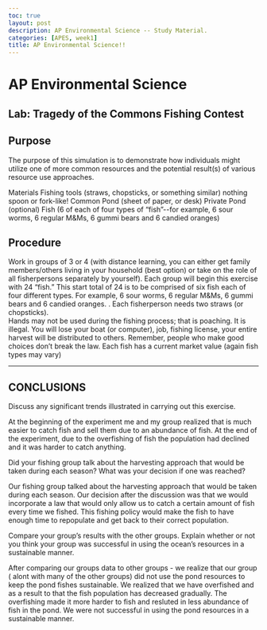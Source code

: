 ```yaml
---
toc: true
layout: post
description: AP Environmental Science -- Study Material.
categories: [APES, week1]
title: AP Environmental Science!!
---
```

# AP Environmental Science

## Lab:  Tragedy of the Commons Fishing Contest 


## Purpose
The purpose of this simulation is to demonstrate how individuals might utilize one of more common resources and the potential result(s) of various resource use approaches.

Materials
Fishing tools (straws, chopsticks, or something similar) nothing spoon or fork-like!
Common Pond (sheet of paper, or desk)
Private Pond (optional)
Fish (6 of each of four types of “fish”--for example, 6 sour worms, 6 regular M&Ms, 6 gummi bears and 6 candied oranges)

## Procedure

Work in groups of 3 or 4 (with distance learning, you can either get family members/others living in your household (best option) or take on the role of all fisherpersons separately by yourself).
Each group will begin this exercise with 24 “fish.”  This start total of 24 is to be comprised of six fish each of four different types.  For example, 6 sour worms, 6 regular M&Ms, 6 gummi bears and 6 candied oranges.  .
Each fisherperson needs two straws (or chopsticks).  
Hands may not be used during the fishing process; that is poaching.  It is illegal.  You will lose your boat (or computer), job, fishing license, your entire harvest will be distributed to others.  Remember, people who make good choices don’t break the law.
Each fish has a current market value (again fish types may vary)

---

## CONCLUSIONS

Discuss any significant trends illustrated in carrying out this exercise.

At the beginning of the experiment me and my group realized that is much easier to catch fish and sell them due to an abundance of fish. At the end of the experiment, due to the overfishing of fish the population had declined and it was harder to catch anything.


Did your fishing group talk about the harvesting approach that would be taken during each season?  What was your decision if one was reached?

Our fishing group talked about the harvesting approach that would be taken during each season. Our decision after the discussion was that we would incorporate a law that would only allow us to catch a certain amount of fish every time we fished. This fishing policy would make the fish to have enough time to repopulate and get back to their correct population.


Compare your group’s results with the other groups.  Explain whether or not you think your group was successful in using the ocean’s resources in a sustainable manner.


After comparing our groups data to other groups - we realize that our group ( alont with many of the other groups) did not use the pond resources to keep the pond fishes sustainable. We realized that we have overfished and as a result to that the fish population has decreased gradually. The overfishing made it more harder to fish and resluted in less abundance of fish in the pond. We were not successful in using the pond resources in a sustainable manner.

